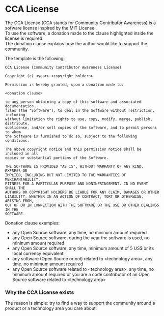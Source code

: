 # CCA License
The CCA License (CCA stands for Community Contributor Awareness) is a sofware license inspired by the MIT License.\
To use the software, a donation made to the clause highlighted inside the license is required.\
The donation clause explains how the author would like to support the community.

The template is the following:

    CCA License (Community Contributor Awareness License)
    
    Copyright (c) <year> <copyright holders>

    Permission is hereby granted, upon a donation made to:

    <donation clause>
    
    to any person obtaining a copy of this software and associated documentation
    files (the "Software"), to deal in the Software without restriction, including
    without limitation the rights to use, copy, modify, merge, publish, distribute,
    sublicense, and/or sell copies of the Software, and to permit persons to whom
    the Software is furnished to do so, subject to the following conditions:
    
    The above copyright notice and this permission notice shall be included in all
    copies or substantial portions of the Software.
    
    THE SOFTWARE IS PROVIDED "AS IS", WITHOUT WARRANTY OF ANY KIND, EXPRESS OR
    IMPLIED, INCLUDING BUT NOT LIMITED TO THE WARRANTIES OF MERCHANTABILITY,
    FITNESS FOR A PARTICULAR PURPOSE AND NONINFRINGEMENT. IN NO EVENT SHALL THE
    AUTHORS OR COPYRIGHT HOLDERS BE LIABLE FOR ANY CLAIM, DAMAGES OR OTHER
    LIABILITY, WHETHER IN AN ACTION OF CONTRACT, TORT OR OTHERWISE, ARISING FROM,
    OUT OF OR IN CONNECTION WITH THE SOFTWARE OR THE USE OR OTHER DEALINGS IN THE
    SOFTWARE.

Donation clause examples:

* any Open Source software, any time, no mininum amount required
* any Open Source software, during the year the software is used, no mininum amount required
* any Open Source software, any time, minimum amount of 5 US$ or its local currency equivalent
* any software (Open Source or not) related to \<technology area\>, any time, no minimum amount required
* any Open Source software related to \<technology area\>, any time, no minimum amount required or you are a code contributor of an Open Source software related to \<technology area\>

### Why the CCA License exists
The reason is simple: try to find a way to support the community around a product or a technology area you care about.
